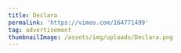 ```yaml
---
title: Declara
permalink: 'https://vimeo.com/164771499'
tag: advertisement
thumbnailImage: /assets/img/uploads/Declara.png
---
```


